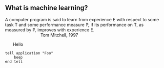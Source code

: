 ## What is machine learning?

  A computer program is said to learn from experience E with respect to some task T and some performance measure P, if its performance on T, as measured by P, improves with experience E.  
&emsp;&emsp;&emsp;&emsp;&emsp;&emsp;&emsp;&emsp; Tom Mitchell, 1997
<style> p.indent{ padding-left: 1.8em } </style >
<p class = "indent"> Hello </p>
<pre><code>tell application "Foo"
    beep
end tell
</code></pre>                                               
